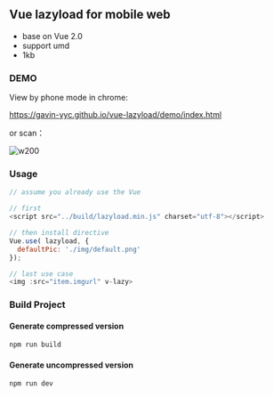 ## Vue lazyload for mobile web

* base on Vue 2.0
* support umd
* 1kb

### DEMO

View by phone mode in chrome:

https://gavin-yyc.github.io/vue-lazyload/demo/index.html

or scan：

![w200](http://img.youthol.top/eb2914ce57371d3b2951fc9e056bb3f4.png)

### Usage

```javascript
// assume you already use the Vue

// first
<script src="../build/lazyload.min.js" charset="utf-8"></script>

// then install directive
Vue.use( lazyload, {
  defaultPic: './img/default.png'
});

// last use case
<img :src="item.imgurl" v-lazy>
```

### Build Project

#### Generate compressed version

```javascript
npm run build
```

#### Generate uncompressed version

```javascript
npm run dev
```
